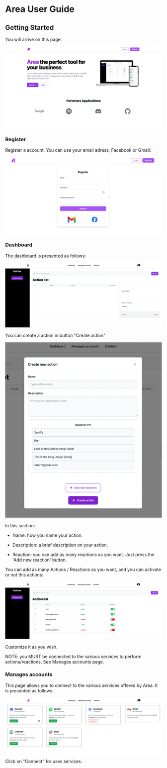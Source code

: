 # Area User Guide

## Getting Started

You will arrive on this page:

![Landing Page](../Web/img/landing_page.png)

### Register

Register a account. You can use your email adress, Facebook or Gmail:

![Register Page](../Web/img/register.png)

### Dashboard

The dashboard is presented as follows:

![Dashbord empty](../Web/img/empty_dashboard.png)

You can create a action in button "Create action"

![Action](../Web/img/action.png)

In this section:

- Name: how you name your action.

- Description: a brief description on your action.

- Reaction: you can add as many reactions as you want. Just press the 'Add new reaction' button.

You can add as many Actions / Reactions as you want, and you can activate or not this actions:

![Some Action](../Web/img/some_actions.png)

Customize it as you wish.

NOTE: you MUST be connected to the various services to perform actions/reactions. See Manages accounts page.

### Manages accounts

This page allows you to connect to the various services offered by Area. It is presented as follows:

![Manages Accounts Page](../Web/img/accounts.png)

Click on "Connect" for uses services.


